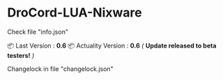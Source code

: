 # DroCord-LUA-Nixware
Check file "info.json"

📦 Last Version : **0.6**
📦 Actuality Version : **0.6** *(* **Update released to beta testers!** *)*

Changelock in file "changelock.json"
